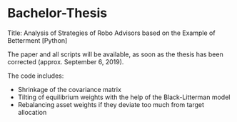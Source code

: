 # Bachelor-Thesis
Title: Analysis of Strategies of Robo Advisors based on the Example of Betterment [Python]

The paper and all scripts will be available, as soon as the thesis has been corrected (approx. September 6, 2019).

The code includes:
  - Shrinkage of the covariance matrix
  - Tilting of equilibrium weights with the help of the Black-Litterman model
  - Rebalancing asset weights if they deviate too much from target allocation
